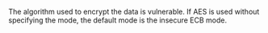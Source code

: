 The algorithm used to encrypt the data is vulnerable. If AES is used without specifying the mode, the default mode is the insecure ECB mode.